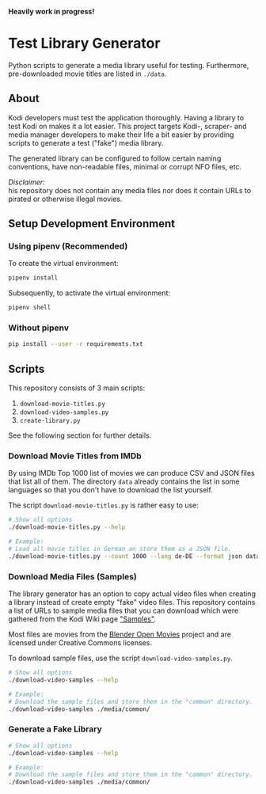 **Heavily work in progress!**

# Test Library Generator

Python scripts to generate a media library useful for testing.
Furthermore, pre-downloaded movie titles are listed in `./data`.

## About

Kodi developers must test the application thoroughly.  Having a library to test
Kodi on makes it a lot easier.  This project targets Kodi-, scraper- and media
manager developers to make their life a bit easier by providing scripts to
generate a test ("fake") media library.

The generated library can be configured to follow certain naming conventions,
have non-readable files, minimal or corrupt NFO files, etc.

*Disclaimer:*  
his repository does not contain any media files nor does it contain URLs to
pirated or otherwise illegal movies.

## Setup Development Environment

### Using pipenv (Recommended)
To create the virtual environment:
```sh
pipenv install
```

Subsequently, to activate the virtual environment:
```sh
pipenv shell
```

### Without pipenv
```sh
pip install --user -r requirements.txt
```

## Scripts

This repository consists of 3 main scripts:

 1. `download-movie-titles.py`
 1. `download-video-samples.py`
 1. `create-library.py`

See the following section for further details.

### Download Movie Titles from IMDb

By using IMDb Top 1000 list of movies we can produce CSV and JSON files that
list all of them. The directory `data` already contains the list in some
languages so that you don't have to download the list yourself.

The script `download-movie-titles.py` is rather easy to use:

```sh
# Show all options
./download-movie-titles.py --help

# Example:
# Load all movie titles in German an store them as a JSON file.
./download-movie-titles.py --count 1000 --lang de-DE --format json data/movies.json
```

### Download Media Files (Samples)

The library generator has an option to copy actual video files when creating a
library instead of create empty "fake" video files.  This repository contains a
list of URLs to sample media files that you can download which were gathered
from the Kodi Wiki page ["Samples"][wiki_samples].

Most files are movies from the [Blender Open Movies][blender] project and are
licensed under Creative Commons licenses.

To download sample files, use the script `download-video-samples.py`.

```sh
# Show all options
./download-video-samples --help

# Example:
# Download the sample files and store them in the "common" directory.
./download-video-samples ./media/common/
```

### Generate a Fake Library

```sh
# Show all options
./download-video-samples --help

# Example:
# Download the sample files and store them in the "common" directory.
./download-video-samples ./media/common/
```

[wiki_samples]: https://kodi.wiki/view/Samples
[blender]: https://www.blender.org/about/projects/
